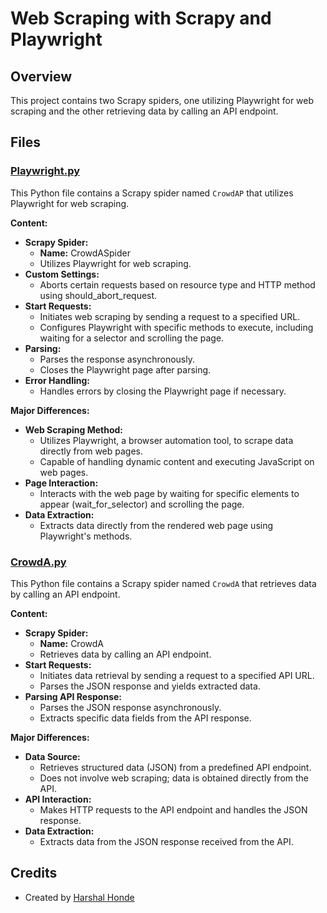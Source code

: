 # Web Scraping with Scrapy and Playwright

## Overview

This project contains two Scrapy spiders, one utilizing Playwright for web scraping and the other retrieving data by calling an API endpoint.

## Files

### [Playwright.py](https://github.com/Harry262000/Interview_Assignment/blob/main/CrowdA/CrowdA/spiders/playwrite.py)


This Python file contains a Scrapy spider named `CrowdAP` that utilizes Playwright for web scraping.

**Content:**
- **Scrapy Spider:**
  - **Name:** CrowdASpider
  - Utilizes Playwright for web scraping.
- **Custom Settings:**
  - Aborts certain requests based on resource type and HTTP method using should_abort_request.
- **Start Requests:**
  - Initiates web scraping by sending a request to a specified URL.
  - Configures Playwright with specific methods to execute, including waiting for a selector and scrolling the page.
- **Parsing:**
  - Parses the response asynchronously.
  - Closes the Playwright page after parsing.
- **Error Handling:**
  - Handles errors by closing the Playwright page if necessary.

**Major Differences:**
- **Web Scraping Method:**
  - Utilizes Playwright, a browser automation tool, to scrape data directly from web pages.
  - Capable of handling dynamic content and executing JavaScript on web pages.
- **Page Interaction:**
  - Interacts with the web page by waiting for specific elements to appear (wait_for_selector) and scrolling the page.
- **Data Extraction:**
  - Extracts data directly from the rendered web page using Playwright's methods.

### [CrowdA.py](https://github.com/Harry262000/Interview_Assignment/blob/main/CrowdA/CrowdA/spiders/CrowdA.py)

This Python file contains a Scrapy spider named `CrowdA` that retrieves data by calling an API endpoint.

**Content:**
- **Scrapy Spider:**
  - **Name:** CrowdA
  - Retrieves data by calling an API endpoint.
- **Start Requests:**
  - Initiates data retrieval by sending a request to a specified API URL.
  - Parses the JSON response and yields extracted data.
- **Parsing API Response:**
  - Parses the JSON response asynchronously.
  - Extracts specific data fields from the API response.

**Major Differences:**
- **Data Source:**
  - Retrieves structured data (JSON) from a predefined API endpoint.
  - Does not involve web scraping; data is obtained directly from the API.
- **API Interaction:**
  - Makes HTTP requests to the API endpoint and handles the JSON response.
- **Data Extraction:**
  - Extracts data from the JSON response received from the API.

## Credits

- Created by [Harshal Honde](https://github.com/Harry262000)
